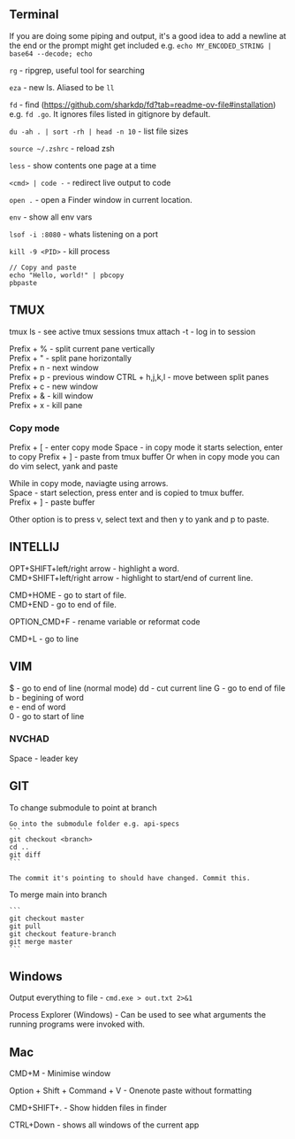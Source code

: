 ## Terminal

If you are doing some piping and output, it's a good idea to add a newline at the end or the prompt might get included e.g.
`echo MY_ENCODED_STRING | base64 --decode; echo`

`rg` - ripgrep, useful tool for searching

`eza` - new ls. Aliased to be `ll`

`fd` - find (https://github.com/sharkdp/fd?tab=readme-ov-file#installation) e.g. `fd .go`. It ignores files listed in gitignore by default.

`du -ah . | sort -rh | head -n 10` - list file sizes

`source ~/.zshrc` - reload zsh

`less` - show contents one page at a time

`<cmd> | code -` - redirect live output to code 

`open .` - open a Finder window in current location. 

`env` - show all env vars

`lsof -i :8080` - whats listening on a port

`kill -9 <PID>` - kill process

```
// Copy and paste
echo "Hello, world!" | pbcopy
pbpaste
```

## TMUX

tmux ls - see active tmux sessions
tmux attach -t <name> - log in to session

Prefix + % - split current pane vertically  
Prefix + " - split pane horizontally  
Prefix + n - next window  
Prefix + p - previous window
CTRL + h,j,k,l - move between split panes
Prefix + c - new window  
Prefix + & - kill window  
Prefix + x - kill pane

### Copy mode

Prefix + [ - enter copy mode
Space - in copy mode it starts selection, enter to copy
Prefix + ] - paste from tmux buffer
Or when in copy mode you can do vim select, yank and paste

While in copy mode, naviagte using arrows.  
Space - start selection, press enter and is copied to tmux buffer.  
Prefix + ] - paste buffer

Other option is to press v, select text and then y to yank and p to paste.

## INTELLIJ

OPT+SHIFT+left/right arrow - highlight a word.  
CMD+SHIFT+left/right arrow - highlight to start/end of current line.  

CMD+HOME - go to start of file.  
CMD+END - go to end of file. 

OPTION_CMD+F - rename variable or reformat code  

CMD+L - go to line


## VIM

$ - go to end of line (normal mode)
dd - cut current line
G - go to end of file
b - begining of word  
e - end of word  
0 - go to start of line

### NVCHAD

Space - leader key


## GIT


To change submodule to point at branch

    Go into the submodule folder e.g. api-specs
    ```
    git checkout <branch>
    cd ..
    git diff
    ```

    The commit it's pointing to should have changed. Commit this.

To merge main into branch

    ```
    git checkout master
    git pull
    git checkout feature-branch
    git merge master
    ```

## Windows

Output everything to file - `cmd.exe > out.txt 2>&1`

Process Explorer (Windows) - Can be used to see what arguments the running programs were invoked with.


## Mac

CMD+M - Minimise window

Option + Shift + Command + V - Onenote paste without formatting

CMD+SHIFT+. - Show hidden files in finder

CTRL+Down - shows all windows of the current app